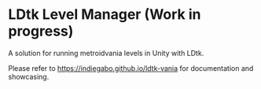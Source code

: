 # LDtk Level Manager (Work in progress)

A solution for running metroidvania levels in Unity with LDtk.

Please refer to https://indiegabo.github.io/ldtk-vania for documentation and showcasing.
